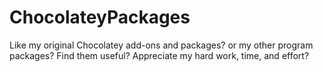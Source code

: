 # ChocolateyPackages

Like my original Chocolatey add-ons and packages? or my other program packages? Find them useful? Appreciate my hard work, time, and effort?
